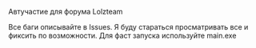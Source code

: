 Автучастие для форума Lolzteam

Все баги описывайте в Issues. Я буду стараться просматривать все и фиксить по возможности.
Для фаст запуска используйте main.exe


